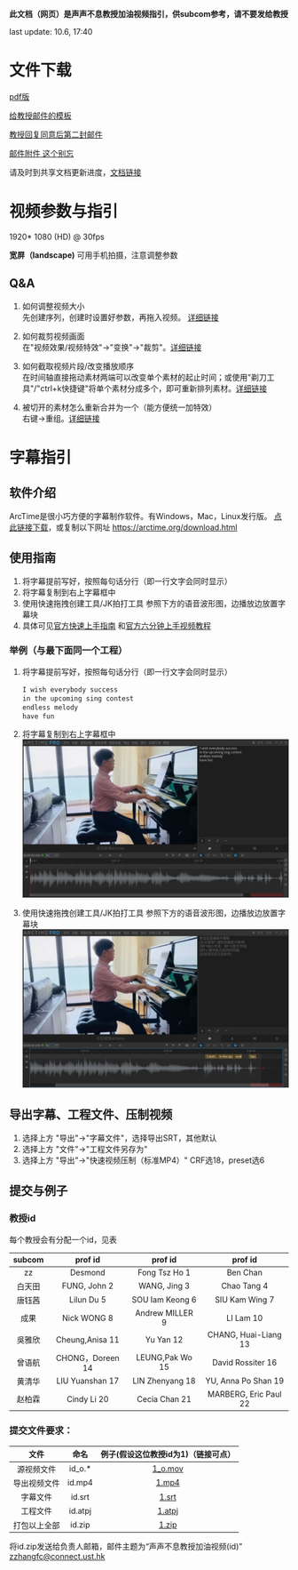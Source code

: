 **此文档（网页）是声声不息教授加油视频指引，供subcom参考，请不要发给教授**

last update: 10.6, 17:40

# 文件下载

[pdf版](./guide.pdf)

[给教授邮件的模板](./EmailTemplate.docx)

[教授回复同意后第二封邮件](./QNA.docx)

[邮件附件 这个别忘](./EndlessMelody_EnglishVersion.docx)

请及时到共享文档更新进度，[文档链接](https://hkustconnect-my.sharepoint.com/:x:/g/personal/zzhangfc_connect_ust_hk/EaMTtqgaLQ1NoBqOLrBqomQBwlte1gEo07k1eS7IJgMgMA?e=NRLt8K)

# 视频参数与指引

1920\* 1080 (HD) @ 30fps

**宽屏（landscape)**  可用手机拍摄，注意调整参数

## Q&A

1. 如何调整视频大小  
	先创建序列，创建时设置好参数，再拖入视频。 [详细链接](https://www.zhihu.com/question/267377976)

2. 如何裁剪视频画面  
	在"视频效果/视频特效"->"变换"->"裁剪"。[详细链接](https://jingyan.baidu.com/article/6c67b1d6aa12902787bb1ec5.html)

3. 如何截取视频片段/改变播放顺序  
	在时间轴直接拖动素材两端可以改变单个素材的起止时间；或使用"剃刀工具"/"ctrl+k快捷键"将单个素材分成多个，即可重新排列素材。[详细链接](https://jingyan.baidu.com/article/6fb756ec785437241858fb8c.html)

4. 被切开的素材怎么重新合并为一个（能方便统一加特效）  
	右键->重组。[详细链接](https://blog.csdn.net/qq_37591637/article/details/102641725)


# 字幕指引

## 软件介绍
ArcTime是很小巧方便的字幕制作软件。有Windows，Mac，Linux发行版。
[点此链接下载](https://arctime.org/download.html)，或复制以下网址
https://arctime.org/download.html

## 使用指南
1. 将字幕提前写好，按照每句话分行（即一行文字会同时显示）
2. 将字幕复制到右上字幕框中
3. 使用快速拖拽创建工具/JK拍打工具 参照下方的语音波形图，边播放边放置字幕块
4. 具体可见[官方快速上手指南](https://arctime.org/quick-start-guide.html) 和[官方六分钟上手视频教程](https://arctime.org/guide.html)

### 举例（与最下面同一个工程）
1. 将字幕提前写好，按照每句话分行（即一行文字会同时显示）
	```plain
	I wish everybody success
	in the upcoming sing contest
	endless melody
	have fun
	```
2. 将字幕复制到右上字幕框中
	![](./1_1.png)

3. 使用快速拖拽创建工具/JK拍打工具 参照下方的语音波形图，边播放边放置字幕块
	![](./1_2.png)

## 导出字幕、工程文件、压制视频
1. 选择上方 "导出"->"字幕文件"，选择导出SRT，其他默认
2. 选择上方 "文件"->"工程文件另存为"
3. 选择上方 "导出"->"快速视频压制（标准MP4）" CRF选18，preset选6

## 提交与例子

### 教授id
每个教授会有分配一个id，见表

|subcom|prof id|prof id|prof id|
|:---:|:---:|:---:|:---:|
|zz | Desmond  |Fong Tsz Ho 1 |  Ben Chan    |
|白天田| FUNG, John  2 |  WANG, Jing  3|   Chao Tang   4|
|唐钰茜| Lilun Du    5 |  SOU Iam Keong   6  | SIU Kam Wing    7|
|成果 | Nick WONG   8 |  Andrew MILLER   9  | LI Lam  10|
|吳雅欣| Cheung,Anisa    11 | Yu Yan  12 | CHANG, Huai-Liang   13|
|曾语航| CHONG，Doreen    14  | LEUNG,Pak Wo   15 |  David Rossiter 16|
|黄清华| LIU Yuanshan    17|  LIN Zhenyang    18 | YU, Anna Po Shan    19|
|赵柏霖| Cindy Li    20|  Cecia Chan  21 | MARBERG, Eric Paul  22|

### 提交文件要求：

|文件|命名|例子(假设这位教授id为1)（链接可点）|
|:---:|:---:|:---:|
|源视频文件|id_o.\*|[1_o.mov](./1/1_o.mov)|
|导出视频文件|id.mp4|[1.mp4](./1/1.mp4)|
|字幕文件|id.srt|[1.srt](./1/1.srt)|
|工程文件|id.atpj|[1.atpj](./1/1.atpj)|
|打包以上全部|id.zip|[1.zip](https://github.com/ZHANG-Zhong-HKUST/Prof-addoil-vedio-notes/tree/gh-pages/1)|




将id.zip发送给负责人邮箱，邮件主题为“声声不息教授加油视频(id)”
zzhangfc@connect.ust.hk
